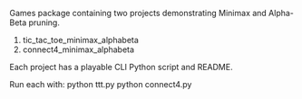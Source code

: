 Games package containing two projects demonstrating Minimax and Alpha-Beta pruning.

1) tic_tac_toe_minimax_alphabeta
2) connect4_minimax_alphabeta

Each project has a playable CLI Python script and README.

Run each with:
python ttt.py
python connect4.py